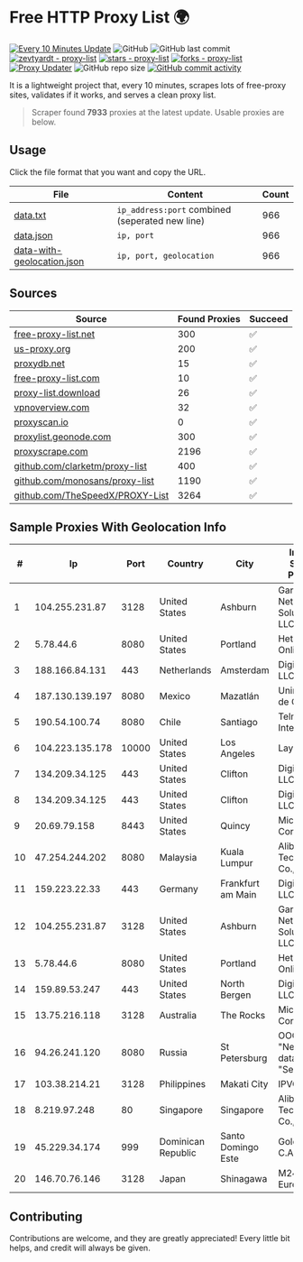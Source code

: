 
# Free HTTP Proxy List 🌍

[![Every 10 Minutes Update](https://github.com/mertguvencli/http-proxy-list/actions/workflows/main.yml/badge.svg?branch=main)](https://github.com/mertguvencli/http-proxy-list/actions/workflows/main.yml)
![GitHub](https://img.shields.io/github/license/mertguvencli/http-proxy-list)
![GitHub last commit](https://img.shields.io/github/last-commit/mertguvencli/http-proxy-list)
[![zevtyardt - proxy-list](https://img.shields.io/static/v1?label=zevtyardt&message=proxy-list&color=blue&logo=github)](https://github.com/zevtyardt/proxy-list "Go to GitHub repo")
[![stars - proxy-list](https://img.shields.io/github/stars/zevtyardt/proxy-list?style=social)](https://github.com/zevtyardt/proxy-list)
[![forks - proxy-list](https://img.shields.io/github/forks/zevtyardt/proxy-list?style=social)](https://github.com/zevtyardt/proxy-list)
[![Proxy Updater](https://github.com/zevtyardt/proxy-list/workflows/Proxy%20Updater/badge.svg)](https://github.com/zevtyardt/proxy-list/actions?query=workflow:"Proxy+Updater")
![GitHub repo size](https://img.shields.io/github/repo-size/zevtyardt/proxy-list)
[![GitHub commit activity](https://img.shields.io/github/commit-activity/m/zevtyardt/proxy-list?logo=commits)](https://github.com/zevtyardt/proxy-list/commits/main)

It is a lightweight project that, every 10 minutes, scrapes lots of free-proxy sites, validates if it works, and serves a clean proxy list.

> Scraper found **7933** proxies at the latest update. Usable proxies are below.

## Usage

Click the file format that you want and copy the URL.

|File|Content|Count|
|----|-------|-----|
|[data.txt](https://raw.githubusercontent.com/mertguvencli/http-proxy-list/main/proxy-list/data.txt)|`ip_address:port` combined (seperated new line)|966|
|[data.json](https://raw.githubusercontent.com/mertguvencli/http-proxy-list/main/proxy-list/data.json)|`ip, port`|966|
|[data-with-geolocation.json](https://raw.githubusercontent.com/mertguvencli/http-proxy-list/main/proxy-list/data-with-geolocation.json)|`ip, port, geolocation`|966|

## Sources

|Source|Found Proxies|Succeed|
|------|-------------|-------|
|[free-proxy-list.net](https://free-proxy-list.net)|300|✅|
|[us-proxy.org](https://www.us-proxy.org)|200|✅|
|[proxydb.net](http://proxydb.net)|15|✅|
|[free-proxy-list.com](https://free-proxy-list.com/?page=&port=&type%5B%5D=http&type%5B%5D=https&up_time=0&search=Search)|10|✅|
|[proxy-list.download](https://www.proxy-list.download/HTTP)|26|✅|
|[vpnoverview.com](https://vpnoverview.com/privacy/anonymous-browsing/free-proxy-servers)|32|✅|
|[proxyscan.io](https://www.proxyscan.io)|0|✅|
|[proxylist.geonode.com](https://proxylist.geonode.com/api/proxy-list?limit=300&page=1&sort_by=lastChecked&sort_type=desc&protocols=http,https)|300|✅|
|[proxyscrape.com](https://api.proxyscrape.com/v2/?request=displayproxies&protocol=http&timeout=10000&country=all&ssl=all&anonymity=all)|2196|✅|
|[github.com/clarketm/proxy-list](https://raw.githubusercontent.com/clarketm/proxy-list/master/proxy-list-raw.txt)|400|✅|
|[github.com/monosans/proxy-list](https://raw.githubusercontent.com/monosans/proxy-list/main/proxies/http.txt)|1190|✅|
|[github.com/TheSpeedX/PROXY-List](https://raw.githubusercontent.com/TheSpeedX/PROXY-List/master/http.txt)|3264|✅|


## Sample Proxies With Geolocation Info

|#|Ip|Port|Country|City|Internet Service Provider|
|-|--|----|-------|----|-------------------------|
|1|104.255.231.87|3128|United States|Ashburn|Garrison Network Solutions LLC|
|2|5.78.44.6|8080|United States|Portland|Hetzner Online GmbH|
|3|188.166.84.131|443|Netherlands|Amsterdam|DigitalOcean, LLC|
|4|187.130.139.197|8080|Mexico|Mazatlán|Uninet S.A. de C.V.|
|5|190.54.100.74|8080|Chile|Santiago|Telmex Chile Internet S.A.|
|6|104.223.135.178|10000|United States|Los Angeles|LayerHost|
|7|134.209.34.125|443|United States|Clifton|DigitalOcean, LLC|
|8|134.209.34.125|443|United States|Clifton|DigitalOcean, LLC|
|9|20.69.79.158|8443|United States|Quincy|Microsoft Corporation|
|10|47.254.244.202|8080|Malaysia|Kuala Lumpur|Alibaba (US) Technology Co., Ltd.|
|11|159.223.22.33|443|Germany|Frankfurt am Main|DigitalOcean, LLC|
|12|104.255.231.87|3128|United States|Ashburn|Garrison Network Solutions LLC|
|13|5.78.44.6|8080|United States|Portland|Hetzner Online GmbH|
|14|159.89.53.247|443|United States|North Bergen|DigitalOcean, LLC|
|15|13.75.216.118|3128|Australia|The Rocks|Microsoft Corporation|
|16|94.26.241.120|8080|Russia|St Petersburg|OOO "Network of data-centers "Selectel"|
|17|103.38.214.21|3128|Philippines|Makati City|IPVG|
|18|8.219.97.248|80|Singapore|Singapore|Alibaba (US) Technology Co., Ltd.|
|19|45.229.34.174|999|Dominican Republic|Santo Domingo Este|Gold Data C.A.|
|20|146.70.76.146|3128|Japan|Shinagawa|M247 Europe Infra|



## Contributing

Contributions are welcome, and they are greatly appreciated! Every
little bit helps, and credit will always be given.

